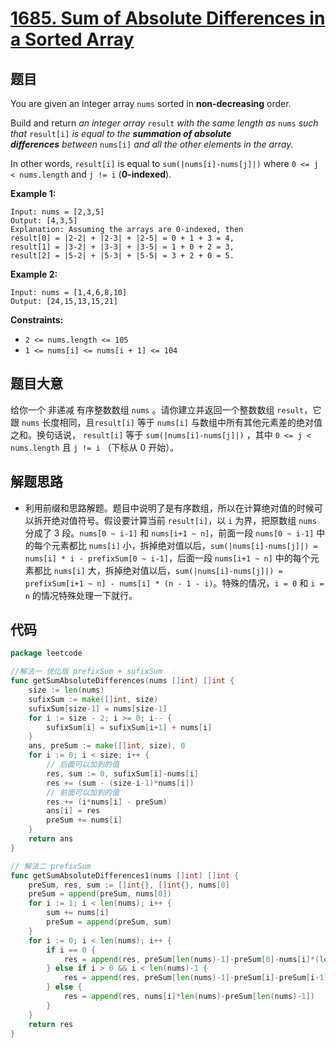 # [1685. Sum of Absolute Differences in a Sorted Array](https://leetcode.com/problems/sum-of-absolute-differences-in-a-sorted-array/)


## 题目

You are given an integer array `nums` sorted in **non-decreasing** order.

Build and return *an integer array* `result` *with the same length as* `nums` *such that* `result[i]` *is equal to the **summation of absolute differences** between* `nums[i]` *and all the other elements in the array.*

In other words, `result[i]` is equal to `sum(|nums[i]-nums[j]|)` where `0 <= j < nums.length` and `j != i` (**0-indexed**).

**Example 1:**

```
Input: nums = [2,3,5]
Output: [4,3,5]
Explanation: Assuming the arrays are 0-indexed, then
result[0] = |2-2| + |2-3| + |2-5| = 0 + 1 + 3 = 4,
result[1] = |3-2| + |3-3| + |3-5| = 1 + 0 + 2 = 3,
result[2] = |5-2| + |5-3| + |5-5| = 3 + 2 + 0 = 5.
```

**Example 2:**

```
Input: nums = [1,4,6,8,10]
Output: [24,15,13,15,21]
```

**Constraints:**

- `2 <= nums.length <= 105`
- `1 <= nums[i] <= nums[i + 1] <= 104`

## 题目大意

给你一个 非递减 有序整数数组 `nums` 。请你建立并返回一个整数数组 `result`，它跟 `nums` 长度相同，且`result[i]` 等于 `nums[i]` 与数组中所有其他元素差的绝对值之和。换句话说， `result[i]` 等于 `sum(|nums[i]-nums[j]|)` ，其中 `0 <= j < nums.length` 且 `j != i` （下标从 0 开始）。

## 解题思路

- 利用前缀和思路解题。题目中说明了是有序数组，所以在计算绝对值的时候可以拆开绝对值符号。假设要计算当前 `result[i]`，以 `i` 为界，把原数组 `nums` 分成了 3 段。`nums[0 ~ i-1]` 和 `nums[i+1 ~ n]`，前面一段 `nums[0 ~ i-1]` 中的每个元素都比 `nums[i]` 小，拆掉绝对值以后，`sum(|nums[i]-nums[j]|) = nums[i] * i - prefixSum[0 ~ i-1]`，后面一段 `nums[i+1 ~ n]` 中的每个元素都比 `nums[i]` 大，拆掉绝对值以后，`sum(|nums[i]-nums[j]|) = prefixSum[i+1 ~ n] - nums[i] * (n - 1 - i)`。特殊的情况，`i = 0` 和 `i = n` 的情况特殊处理一下就行。

## 代码

```go
package leetcode

//解法一 优化版 prefixSum + sufixSum
func getSumAbsoluteDifferences(nums []int) []int {
	size := len(nums)
	sufixSum := make([]int, size)
	sufixSum[size-1] = nums[size-1]
	for i := size - 2; i >= 0; i-- {
		sufixSum[i] = sufixSum[i+1] + nums[i]
	}
	ans, preSum := make([]int, size), 0
	for i := 0; i < size; i++ {
		// 后面可以加到的值
		res, sum := 0, sufixSum[i]-nums[i]
		res += (sum - (size-i-1)*nums[i])
		// 前面可以加到的值
		res += (i*nums[i] - preSum)
		ans[i] = res
		preSum += nums[i]
	}
	return ans
}

// 解法二 prefixSum
func getSumAbsoluteDifferences1(nums []int) []int {
	preSum, res, sum := []int{}, []int{}, nums[0]
	preSum = append(preSum, nums[0])
	for i := 1; i < len(nums); i++ {
		sum += nums[i]
		preSum = append(preSum, sum)
	}
	for i := 0; i < len(nums); i++ {
		if i == 0 {
			res = append(res, preSum[len(nums)-1]-preSum[0]-nums[i]*(len(nums)-1))
		} else if i > 0 && i < len(nums)-1 {
			res = append(res, preSum[len(nums)-1]-preSum[i]-preSum[i-1]+nums[i]*i-nums[i]*(len(nums)-1-i))
		} else {
			res = append(res, nums[i]*len(nums)-preSum[len(nums)-1])
		}
	}
	return res
}
```